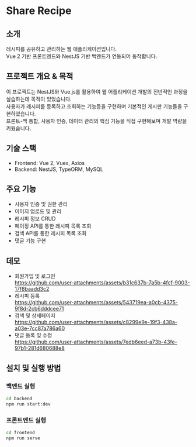 # Share Recipe

## 소개
레시피를 공유하고 관리하는 웹 애플리케이션입니다.  
Vue 2 기반 프론트엔드와 NestJS 기반 백엔드가 연동되어 동작합니다.

## 프로젝트 개요 & 목적
이 프로젝트는 NestJS와 Vue.js를 활용하여 웹 어플리케이션 개발의 전반적인 과정을 실습하는데 목적이 있었습니다.   
사용자가 레시피를 등록하고 조회하는 기능등을 구현하며 기본적인 게시판 기능들을 구현하였습니다.   
프론트-백 통합, 사용자 인증, 데이터 관리의 핵심 기능을 직접 구현해보며 개발 역량을 키웠습니다.   

## 기술 스택
- Frontend: Vue 2, Vuex, Axios  
- Backend: NestJS, TypeORM, MySQL

## 주요 기능
- 사용자 인증 및 권한 관리  
- 이미지 업로드 및 관리  
- 레시피 정보 CRUD  
- 페이징 API를 통한 레시피 목록 조회  
- 검색 API를 통한 레시피 목록 조회
- 댓글 기능 구현

## 데모
- 회원가입 및 로그인   
  https://github.com/user-attachments/assets/b31c637b-7a5b-4fcf-9003-17f8baadd3c2
- 레시피 등록   
  https://github.com/user-attachments/assets/543719ea-a0cb-4375-9f8d-2cb6dddcee71
- 검색 및 상세페이지   
  https://github.com/user-attachments/assets/c8299e9e-19f3-438a-a03e-7cc87a786a60
- 댓글 등록 및 수정   
  https://github.com/user-attachments/assets/7edb6eed-a73b-43fe-97b1-281d680688e8

## 설치 및 실행 방법
### 백엔드 실행
```bash
cd backend
npm run start:dev
```

### 프론트엔드 실행
```bash
cd frontend
npm run serve
